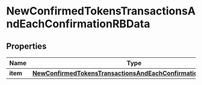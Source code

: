 

# NewConfirmedTokensTransactionsAndEachConfirmationRBData


## Properties

Name | Type | Description | Notes
------------ | ------------- | ------------- | -------------
**item** | [**NewConfirmedTokensTransactionsAndEachConfirmationRBDataItem**](NewConfirmedTokensTransactionsAndEachConfirmationRBDataItem.md) |  | 



